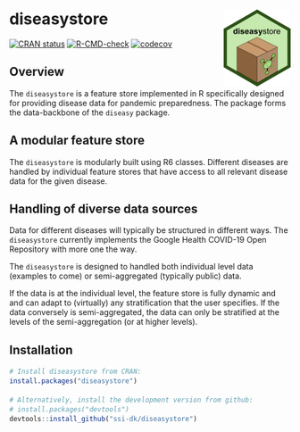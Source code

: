 
<!-- README.md is generated from README.Rmd. Please edit that file. -->

# diseasystore <a href="https://ssi-dk.github.io/diseasystore/"><img src="man/figures/logo.png" alt="SCDB website" align="right" height="138"/></a>

<!-- badges: start -->

[![CRAN
status](https://www.r-pkg.org/badges/version/diseasystore)](https://CRAN.R-project.org/package=diseasystore)
[![R-CMD-check](https://github.com/ssi-dk/diseasystore/actions/workflows/R-CMD-check.yaml/badge.svg)](https://github.com/ssi-dk/diseasystore/actions/workflows/R-CMD-check.yaml)
[![codecov](https://codecov.io/gh/ssi-dk/diseasystore/branch/main/graph/badge.svg?token=ZAUHJPQ28D)](https://codecov.io/gh/ssi-dk/diseasystore)

<!-- badges: end -->

## Overview

The `diseasystore` is a feature store implemented in R specifically
designed for providing disease data for pandemic preparedness. The
package forms the data-backbone of the `diseasy` package.

## A modular feature store

The `diseasystore` is modularly built using R6 classes. Different
diseases are handled by individual feature stores that have access to
all relevant disease data for the given disease.

## Handling of diverse data sources

Data for different diseases will typically be structured in different
ways. The `diseasystore` currently implements the Google Health COVID-19
Open Repository with more one the way.

The `diseasystore` is designed to handled both individual level data
(examples to come) or semi-aggregated (typically public) data.

If the data is at the individual level, the feature store is fully
dynamic and and can adapt to (virtually) any stratification that the
user specifies. If the data conversely is semi-aggregated, the data can
only be stratified at the levels of the semi-aggregation (or at higher
levels).

## Installation

``` r
# Install diseasystore from CRAN:
install.packages("diseasystore")

# Alternatively, install the development version from github:
# install.packages("devtools")
devtools::install_github("ssi-dk/diseasystore")
```

